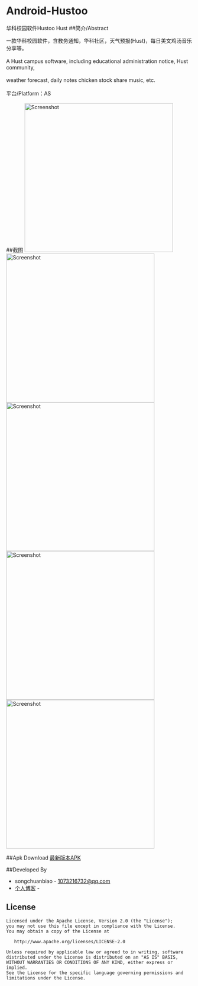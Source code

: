 # Android-Hustoo
华科校园软件Hustoo Hust
##简介/Abstract 

一款华科校园软件，含教务通知，华科社区，天气预报(Hust)，每日美文鸡汤音乐分享等。 
<br/><br/>
A Hust campus software, including educational administration notice, Hust community, 
<br/><br/>
weather forecast, daily notes chicken stock share music, etc.
<br/><br/>
平台/Platform：AS
<br/><br/>
##截图
<img src="https://raw.githubusercontent.com/cxmscb/Android-Hustoo/master/pic/v1.png"  width="401" heigit="638" alt="Screenshot"/>
<img src="https://raw.githubusercontent.com/cxmscb/Android-Hustoo/master/pic/v3.png"  width="401" heigit="638" alt="Screenshot"/>
<img src="https://raw.githubusercontent.com/cxmscb/Android-Hustoo/master/pic/v4.png"  width="401" heigit="638" alt="Screenshot"/>
<img src="https://raw.githubusercontent.com/cxmscb/Android-Hustoo/master/pic/v7.png"  width="401" heigit="638" alt="Screenshot"/>
<img src="https://raw.githubusercontent.com/cxmscb/Android-Hustoo/master/pic/v2.png"  width="401" heigit="638" alt="Screenshot"/>




##Apk Download
 <a href="http://android.myapp.com/myapp/detail.htm?apkName=com.scb.administrator.a">最新版本APK</a>


##Developed By


- songchuanbiao - 1073216732@qq.com
- <a href="http://blog.csdn.net/cxmscb">个人博客</a> -


License
--------
    Licensed under the Apache License, Version 2.0 (the "License");
    you may not use this file except in compliance with the License.
    You may obtain a copy of the License at

       http://www.apache.org/licenses/LICENSE-2.0

    Unless required by applicable law or agreed to in writing, software
    distributed under the License is distributed on an "AS IS" BASIS,
    WITHOUT WARRANTIES OR CONDITIONS OF ANY KIND, either express or implied.
    See the License for the specific language governing permissions and
    limitations under the License.
